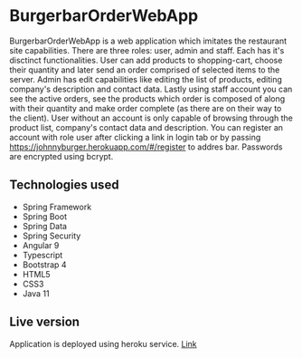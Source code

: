 # BurgerbarOrderWebApp
BurgerbarOrderWebApp is a web application which imitates the restaurant site capabilities. There are three roles: user, admin and staff. Each has it's disctinct functionalities. User can add products to shopping-cart, choose their quantity and later send an order comprised of selected items to the server. Admin has edit capabilities like editing the list of products, editing company's description and contact data. Lastly using staff account you can see the active orders, see the products which order is composed of along with their quantity and make order complete (as there are on their way to the client). User without an account is only capable of browsing through the product list, company's contact data and description. You can register an account with role user after clicking a link in login tab or by passing https://johnnyburger.herokuapp.com/#/register to addres bar. Passwords are encrypted using bcrypt.

## Technologies used
* Spring Framework
* Spring Boot
* Spring Data 
* Spring Security
* Angular 9
* Typescript
* Bootstrap 4
* HTML5
* CSS3
* Java 11

## Live version
Application is deployed using heroku service.
[Link](https://johnnyburger.herokuapp.com) 

